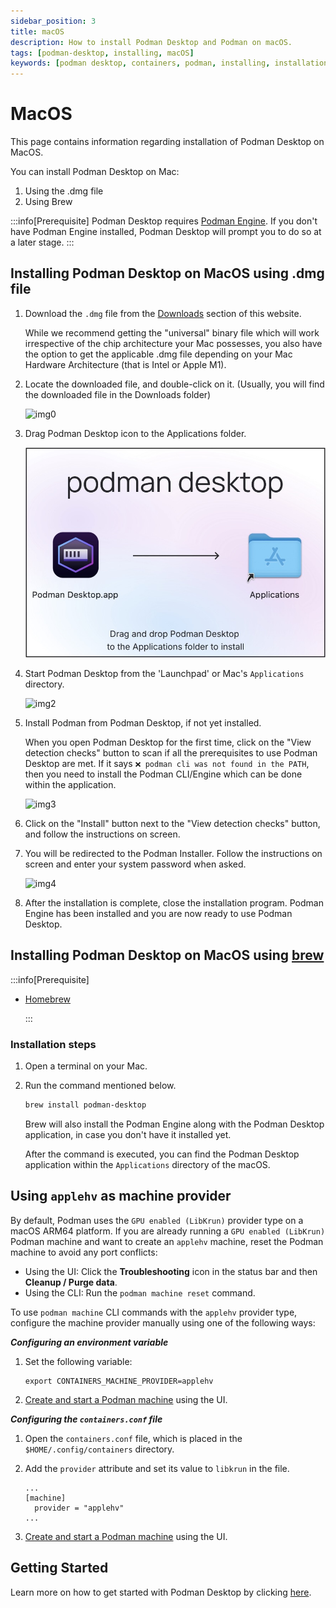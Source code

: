 ```yaml
---
sidebar_position: 3
title: macOS
description: How to install Podman Desktop and Podman on macOS.
tags: [podman-desktop, installing, macOS]
keywords: [podman desktop, containers, podman, installing, installation, macOS]
---
```


# MacOS

This page contains information regarding installation of Podman Desktop on MacOS.

You can install Podman Desktop on Mac:

1. Using the .dmg file
2. Using Brew

:::info[Prerequisite]
Podman Desktop requires [Podman Engine](https://docs.podman.io/en/latest/index.html). If you don't have Podman Engine installed, Podman Desktop will prompt you to do so at a later stage.
:::

## Installing Podman Desktop on MacOS using .dmg file

1. Download the `.dmg` file from the [Downloads](/downloads/macos) section of this website.

   While we recommend getting the "universal" binary file which will work irrespective of the chip architecture your Mac possesses, you also have the option to get the applicable .dmg file depending on your Mac Hardware Architecture (that is Intel or Apple M1).

1. Locate the downloaded file, and double-click on it. (Usually, you will find the downloaded file in the Downloads folder)

   ![img0](img/download-dmg.png)

1. Drag Podman Desktop icon to the Applications folder.

   ![img1](img/click-and-drag.png)

1. Start Podman Desktop from the 'Launchpad' or Mac's `Applications` directory.

   ![img2](img/podman-desktop-app.png)

1. Install Podman from Podman Desktop, if not yet installed.

   When you open Podman Desktop for the first time, click on the "View detection checks" button to scan if all the prerequisites to use Podman Desktop are met. If it says `❌ podman cli was not found in the PATH`, then you need to install the Podman CLI/Engine which can be done within the application.

   ![img3](img/pd-before-podman.png)

1. Click on the "Install" button next to the "View detection checks" button, and follow the instructions on screen.
1. You will be redirected to the Podman Installer. Follow the instructions on screen and enter your system password when asked.

   ![img4](img/system-pass.png)

1. After the installation is complete, close the installation program. Podman Engine has been installed and you are now ready to use Podman Desktop.

## Installing Podman Desktop on MacOS using [brew](https://brew.sh/)

:::info[Prerequisite]

- [Homebrew](https://brew.sh/)

  :::

### Installation steps

1. Open a terminal on your Mac.
2. Run the command mentioned below.

   ```sh
   brew install podman-desktop
   ```

   Brew will also install the Podman Engine along with the Podman Desktop application, in case you don't have it installed yet.

   After the command is executed, you can find the Podman Desktop application within the `Applications` directory of the macOS.

## Using `applehv` as machine provider

By default, Podman uses the `GPU enabled (LibKrun)` provider type on a macOS ARM64 platform. If you are already running a `GPU enabled (LibKrun)` Podman machine and want to create an `applehv` machine, reset the Podman machine to avoid any port conflicts:

- Using the UI: Click the **Troubleshooting** icon in the status bar and then **Cleanup / Purge data**.
- Using the CLI: Run the `podman machine reset` command.

To use `podman machine` CLI commands with the `applehv` provider type, configure the machine provider manually using one of the following ways:

**_Configuring an environment variable_**

1. Set the following variable:

   ```shell-session
   export CONTAINERS_MACHINE_PROVIDER=applehv
   ```

1. [Create and start a Podman machine](/docs/podman/creating-a-podman-machine) using the UI.

**_Configuring the `containers.conf` file_**

1. Open the `containers.conf` file, which is placed in the `$HOME/.config/containers` directory.
1. Add the `provider` attribute and set its value to `libkrun` in the file.

   ```vim
   ...
   [machine]
     provider = "applehv"
   ...
   ```

1. [Create and start a Podman machine](/docs/podman/creating-a-podman-machine) using the UI.

## Getting Started

Learn more on how to get started with Podman Desktop by clicking [here](/docs/containers).
